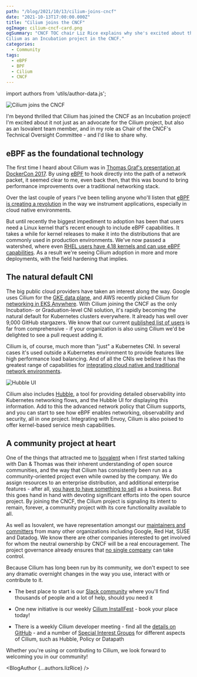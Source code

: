 ```yaml
---
path: "/blog/2021/10/13/cilium-joins-cncf"
date: "2021-10-13T17:00:00.000Z"
title: "Cilium joins the CNCF"
ogImage: cilium-cncf-card.png
ogSummary: "CNCF TOC chair Liz Rice explains why she's excited about the future of
Cilium as an Incubation project in the CNCF." 
categories:
  - Community
tags:
  - eBPF
  - BPF
  - Cilium
  - CNCF
---
```


import authors from 'utils/author-data.js';

![Cilium joins the CNCF](cilium-cncf-card.png)

I'm beyond thrilled that Cilium has joined the CNCF as an Incubation project!
I'm excited about it not just as an advocate for the Cilium project, but also as
an Isovalent team member, and in my role as Chair of the CNCF's Technical
Oversight Committee - and I'd like to share why.

## eBPF as the foundational technology

The first time I heard about Cilium was in [Thomas Graf's presentation at
DockerCon 2017](https://www.youtube.com/watch?v=ilKlmTDdFgk). By using
[eBPF](http://ebpf.io) to hook directly into the path of a network packet, it
seemed clear to me, even back then, that this was bound to bring performance
improvements over a traditional networking stack.

Over the last couple of years I've been telling anyone who'll listen that [eBPF
is creating a revolution](https://youtu.be/qsnR-s4XuGo?t=54) in the way we
instrument applications, especially in cloud native environments.

But until recently the biggest impediment to adoption has been that users need a
Linux kernel that's recent enough to include eBPF capabilities. It takes a while
for kernel releases to make it into the distributions that are commonly used in
production environments. We've now passed a watershed, where even [RHEL users
have 4.18 kernels and can use eBPF capabilities](https://access.redhat.com/documentation/en-us/red_hat_enterprise_linux/8/html/8.4_release_notes/new-features#enhancement_kernel).
As a result we're seeing Cilium adoption in more and more deployments, with the
field hardening that implies.

## The natural default CNI

The big public cloud providers have taken an interest along the way. Google uses
Cilium for the [GKE data plane](https://cloud.google.com/blog/products/containers-kubernetes/bringing-ebpf-and-cilium-to-google-kubernetes-engine),
and AWS recently picked Cilium for [networking in EKS Anywhere](https://www.isovalent.com/blog/post/2021-09-aws-eks-anywhere-chooses-cilium).
With Cilium joining the CNCF as the only Incubation- or Graduation-level CNI
solution, it's rapidly becoming the natural default for Kubernetes clusters
everywhere. It already has well over 9,000 GitHub stargazers. We know that our
current [published list of users](https://github.com/cilium/cilium/blob/master/USERS.md) is far from
comprehensive - if your organization is also using Cilium we'd be delighted to
see a pull request adding it.

Cilium is, of course, much more than "just" a Kubernetes CNI. In several cases
it's used outside a Kubernetes environment to provide features like high
performance load balancing. And of all the CNIs we believe it has the greatest
range of capabilities for [integrating cloud native and traditional network
environments](https://cilium.io/blog/2021/05/20/cilium-110).

![Hubble UI](hubble-ui.png)

Cilium also includes [Hubble](https://github.com/cilium/hubble), a tool for
providing detailed observability into Kubernetes networking flows, and the
Hubble UI for displaying this information. Add to this the advanced network
policy that Cilium supports, and you can start to see how eBPF enables
networking, observability and security, all in one project. Integrating with
Envoy, Cilium is also poised to offer kernel-based service mesh capabilities.

## A community project at heart

One of the things that attracted me to [Isovalent](http://isovalent.com) when I
first started talking with Dan & Thomas was their inherent understanding of open
source communities, and the way that Cilium has consistently been run as a
community-oriented project even while owned by the company. We do assign
resources to an enterprise distribution, and additional enterprise features -
after all, [you have to have something to sell](https://youtu.be/2zF-XcDkTiY?t=350) as a business. But this goes hand in
hand with devoting significant efforts into the open source project. By joining
the CNCF, the Cilium project is signaling its intent to remain, forever, a
community project with its core functionality available to all.

As well as Isovalent, we have representation amongst our [maintainers and committers](https://raw.githubusercontent.com/cilium/cilium/master/MAINTAINERS.md) from many other organizations including Google, Red Hat, SUSE and Datadog. We
know there are other companies interested to get involved for whom the neutral
ownership by CNCF will be a real encouragement. The project governance already
ensures that [no single company](https://docs.cilium.io/en/stable/contributing/governance/commit_access/#company-block-vote-limit)
can take control.

Because Cilium has long been run by its community, we don't expect to see any
dramatic overnight changes in the way you use, interact with or contribute to
it.

- The best place to start is our [Slack community](https://cilium.herokuapp.com/) where you'll find thousands of
  people and a lot of help, should you need it

- One new initiative is our weekly [Cilium InstallFest](https://cilium.io/learn) - book your place today!

- There is a weekly Cilium developer meeting - find all the [details on
  GitHub](https://github.com/cilium/cilium#community) - and a number of
  [Special Interest Groups](https://docs.cilium.io/en/stable/community/#special-interest-groups)
  for different aspects of Cilium, such as Hubble, Policy or Datapath

Whether you're using or contributing to Cilium, we look forward to welcoming you
in our community!

<BlogAuthor {...authors.lizRice} />
